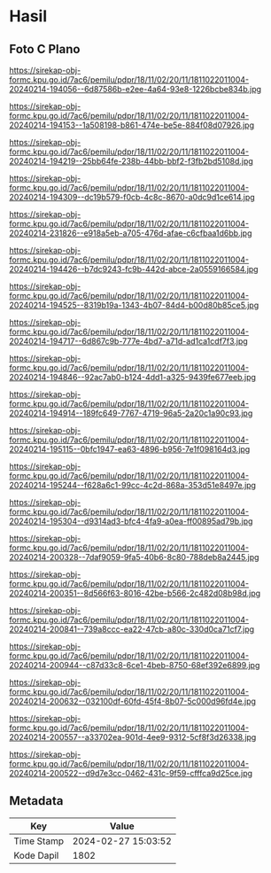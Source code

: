 # Hasil

## Foto C Plano

https://sirekap-obj-formc.kpu.go.id/7ac6/pemilu/pdpr/18/11/02/20/11/1811022011004-20240214-194056--6d87586b-e2ee-4a64-93e8-1226bcbe834b.jpg

https://sirekap-obj-formc.kpu.go.id/7ac6/pemilu/pdpr/18/11/02/20/11/1811022011004-20240214-194153--1a508198-b861-474e-be5e-884f08d07926.jpg

https://sirekap-obj-formc.kpu.go.id/7ac6/pemilu/pdpr/18/11/02/20/11/1811022011004-20240214-194219--25bb64fe-238b-44bb-bbf2-f3fb2bd5108d.jpg

https://sirekap-obj-formc.kpu.go.id/7ac6/pemilu/pdpr/18/11/02/20/11/1811022011004-20240214-194309--dc19b579-f0cb-4c8c-8670-a0dc9d1ce614.jpg

https://sirekap-obj-formc.kpu.go.id/7ac6/pemilu/pdpr/18/11/02/20/11/1811022011004-20240214-231826--e918a5eb-a705-476d-afae-c6cfbaa1d6bb.jpg

https://sirekap-obj-formc.kpu.go.id/7ac6/pemilu/pdpr/18/11/02/20/11/1811022011004-20240214-194426--b7dc9243-fc9b-442d-abce-2a0559166584.jpg

https://sirekap-obj-formc.kpu.go.id/7ac6/pemilu/pdpr/18/11/02/20/11/1811022011004-20240214-194525--8319b19a-1343-4b07-84d4-b00d80b85ce5.jpg

https://sirekap-obj-formc.kpu.go.id/7ac6/pemilu/pdpr/18/11/02/20/11/1811022011004-20240214-194717--6d867c9b-777e-4bd7-a71d-ad1ca1cdf7f3.jpg

https://sirekap-obj-formc.kpu.go.id/7ac6/pemilu/pdpr/18/11/02/20/11/1811022011004-20240214-194846--92ac7ab0-b124-4dd1-a325-9439fe677eeb.jpg

https://sirekap-obj-formc.kpu.go.id/7ac6/pemilu/pdpr/18/11/02/20/11/1811022011004-20240214-194914--189fc649-7767-4719-96a5-2a20c1a90c93.jpg

https://sirekap-obj-formc.kpu.go.id/7ac6/pemilu/pdpr/18/11/02/20/11/1811022011004-20240214-195115--0bfc1947-ea63-4896-b956-7e1f098164d3.jpg

https://sirekap-obj-formc.kpu.go.id/7ac6/pemilu/pdpr/18/11/02/20/11/1811022011004-20240214-195244--f628a6c1-99cc-4c2d-868a-353d51e8497e.jpg

https://sirekap-obj-formc.kpu.go.id/7ac6/pemilu/pdpr/18/11/02/20/11/1811022011004-20240214-195304--d9314ad3-bfc4-4fa9-a0ea-ff00895ad79b.jpg

https://sirekap-obj-formc.kpu.go.id/7ac6/pemilu/pdpr/18/11/02/20/11/1811022011004-20240214-200328--7daf9059-9fa5-40b6-8c80-788deb8a2445.jpg

https://sirekap-obj-formc.kpu.go.id/7ac6/pemilu/pdpr/18/11/02/20/11/1811022011004-20240214-200351--8d566f63-8016-42be-b566-2c482d08b98d.jpg

https://sirekap-obj-formc.kpu.go.id/7ac6/pemilu/pdpr/18/11/02/20/11/1811022011004-20240214-200841--739a8ccc-ea22-47cb-a80c-330d0ca71cf7.jpg

https://sirekap-obj-formc.kpu.go.id/7ac6/pemilu/pdpr/18/11/02/20/11/1811022011004-20240214-200944--c87d33c8-6ce1-4beb-8750-68ef392e6899.jpg

https://sirekap-obj-formc.kpu.go.id/7ac6/pemilu/pdpr/18/11/02/20/11/1811022011004-20240214-200632--032100df-60fd-45f4-8b07-5c000d96fd4e.jpg

https://sirekap-obj-formc.kpu.go.id/7ac6/pemilu/pdpr/18/11/02/20/11/1811022011004-20240214-200557--a33702ea-901d-4ee9-9312-5cf8f3d26338.jpg

https://sirekap-obj-formc.kpu.go.id/7ac6/pemilu/pdpr/18/11/02/20/11/1811022011004-20240214-200522--d9d7e3cc-0462-431c-9f59-cfffca9d25ce.jpg


## Metadata

| Key        | Value               |
| ---------- | ------------------- |
| Time Stamp | 2024-02-27 15:03:52 |
| Kode Dapil | 1802                |



